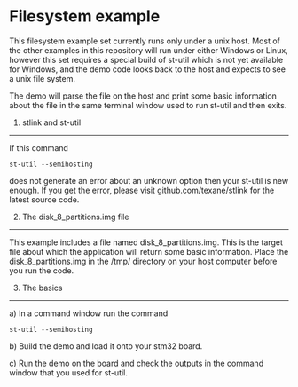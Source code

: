 # Filesystem example

This filesystem example set currently runs only under a unix host. Most of the other examples in this repository will run under either Windows or Linux, however this set requires a special build of st-util which is not yet available for Windows, and the demo code looks back to the host and expects to see a unix file system. 

The demo will parse the file on the host and print some basic information about the file in the same terminal window used to run st-util and then exits.

1. stlink and st-util
----------
If this command 
```
st-util --semihosting
```
does not generate an error about an unknown option then your st-util is new enough. If you get the error, please visit github.com/texane/stlink for the latest source code.

2. The disk_8_partitions.img file
----------
This example includes a file named disk_8_partitions.img. This is the target file about which the application will return some basic information. Place the disk_8_partitions.img in the /tmp/ directory on your host computer before you run the code.

3. The basics
----------
a) In a command window run the command
```
st-util --semihosting
```
b) Build the demo and load it onto your stm32 board. 

c) Run the demo on the board and check the outputs in the command window that you used for st-util.



